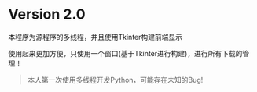 # Version 2.0

本程序为源程序的多线程，并且使用Tkinter构建前端显示

使用起来更加方便，只使用一个窗口(基于Tkinter进行构建)，进行所有下载的管理！

> 本人第一次使用多线程开发Python，可能存在未知的Bug!
